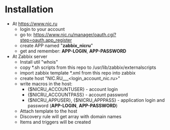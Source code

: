 # Installation

- At https://www.nic.ru
  - login to your account
  - go to: https://www.nic.ru/manager/oauth.cgi?step=oauth.app_register
  - create APP named "**zabbix_nicru**"
  - get and remember: **APP-LOGIN**, **APP-PASSWORD**
- At Zabbix server
  - Install util "whois"
  - copy *.sh scripts from this repo to /usr/lib/zabbix/externalscripts
  - import zabbix template *.xml from this repo into zabbix
  - create host "NIC.RU___<login_account_nic.ru>"
  - write macros in the host:
    - {$NICRU_ACCOUNTUSER} - account login
    - {$NICRU_ACCOUNTPASS} - account password
    - {$NICRU_APPUSER}, {$NICRU_APPPASS} - application login and password (**APP-LOGIN**, **APP-PASSWORD**)
  - Attach template to the host
  - Discovery rule will get array with domain names
  - Items and triggers will be created
